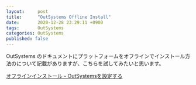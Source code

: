 ```yaml
---
layout:     post
title:      "OutSystems Offline Install"
date:       2020-12-28 23:29:11 +0900
tags:       OutSystems
categories: OutSystems
published: false
---
```


OutSystems のドキュメントにプラットフォームをオフラインでインストール方法のについて記載がありますが、こちらを試してみたいと思います。

[オフラインインストール - OutSystemsを設定する](https://success.outsystems.com/ja-jp/Documentation/11/Setting_Up_OutSystems#offline-installation)

